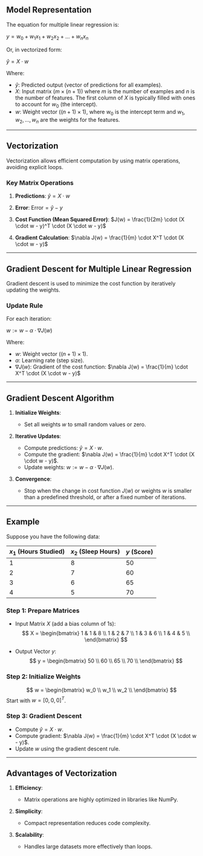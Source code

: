 ## Model Representation

The equation for multiple linear regression is:

$y = w_0 + w_1 x_1 + w_2 x_2 + \dots + w_n x_n$

Or, in vectorized form:

$\hat{y} = X \cdot w$

Where:
- $\hat{y}$: Predicted output (vector of predictions for all examples).
- $X$: Input matrix ($m \times (n+1)$) where $m$ is the number of examples and $n$ is the number of features. The first column of $X$ is typically filled with ones to account for $w_0$ (the intercept).
- $w$: Weight vector ($(n+1) \times 1$), where $w_0$ is the intercept term and $w_1, w_2, \dots, w_n$ are the weights for the features.

---

## Vectorization

Vectorization allows efficient computation by using matrix operations, avoiding explicit loops.

### Key Matrix Operations

1. **Predictions**:
   $\hat{y} = X \cdot w$

2. **Error**:
   $\text{Error} = \hat{y} - y$

3. **Cost Function (Mean Squared Error)**:
   $J(w) = \frac{1}{2m} \cdot (X \cdot w - y)^T \cdot (X \cdot w - y)$

4. **Gradient Calculation**:
   $\nabla J(w) = \frac{1}{m} \cdot X^T \cdot (X \cdot w - y)$

---

## Gradient Descent for Multiple Linear Regression

Gradient descent is used to minimize the cost function by iteratively updating the weights.

### Update Rule

For each iteration:

$w := w - \alpha \cdot \nabla J(w)$

Where:
- $w$: Weight vector ($(n+1) \times 1$).
- $\alpha$: Learning rate (step size).
- $\nabla J(w)$: Gradient of the cost function:
  $\nabla J(w) = \frac{1}{m} \cdot X^T \cdot (X \cdot w - y)$

---

## Gradient Descent Algorithm

1. **Initialize Weights**:
   - Set all weights $w$ to small random values or zero.

2. **Iterative Updates**:
   - Compute predictions: $\hat{y} = X \cdot w$.
   - Compute the gradient: $\nabla J(w) = \frac{1}{m} \cdot X^T \cdot (X \cdot w - y)$.
   - Update weights: $w := w - \alpha \cdot \nabla J(w)$.

3. **Convergence**:
   - Stop when the change in cost function $J(w)$ or weights $w$ is smaller than a predefined threshold, or after a fixed number of iterations.

---

## Example

Suppose you have the following data:

| $x_1$ (Hours Studied) | $x_2$ (Sleep Hours) | $y$ (Score) |
|-----------------------|---------------------|-------------|
| 1                     | 8                   | 50          |
| 2                     | 7                   | 60          |
| 3                     | 6                   | 65          |
| 4                     | 5                   | 70          |

### Step 1: Prepare Matrices

- Input Matrix $X$ (add a bias column of 1s):
  $$
  X = 
  \begin{bmatrix}
  1 & 1 & 8 \\
  1 & 2 & 7 \\
  1 & 3 & 6 \\
  1 & 4 & 5 \\
  \end{bmatrix}
  $$

- Output Vector $y$:
  $$
  y = 
  \begin{bmatrix}
  50 \\
  60 \\
  65 \\
  70 \\
  \end{bmatrix}
  $$

### Step 2: Initialize Weights
$$
w = 
\begin{bmatrix}
w_0 \\
w_1 \\
w_2 \\
\end{bmatrix}
$$
Start with $w = [0, 0, 0]^T$.

### Step 3: Gradient Descent

- Compute $\hat{y} = X \cdot w$.
- Compute gradient: $\nabla J(w) = \frac{1}{m} \cdot X^T \cdot (X \cdot w - y)$.
- Update $w$ using the gradient descent rule.

---

## Advantages of Vectorization

1. **Efficiency**:
   - Matrix operations are highly optimized in libraries like NumPy.

2. **Simplicity**:
   - Compact representation reduces code complexity.

3. **Scalability**:
   - Handles large datasets more effectively than loops.

